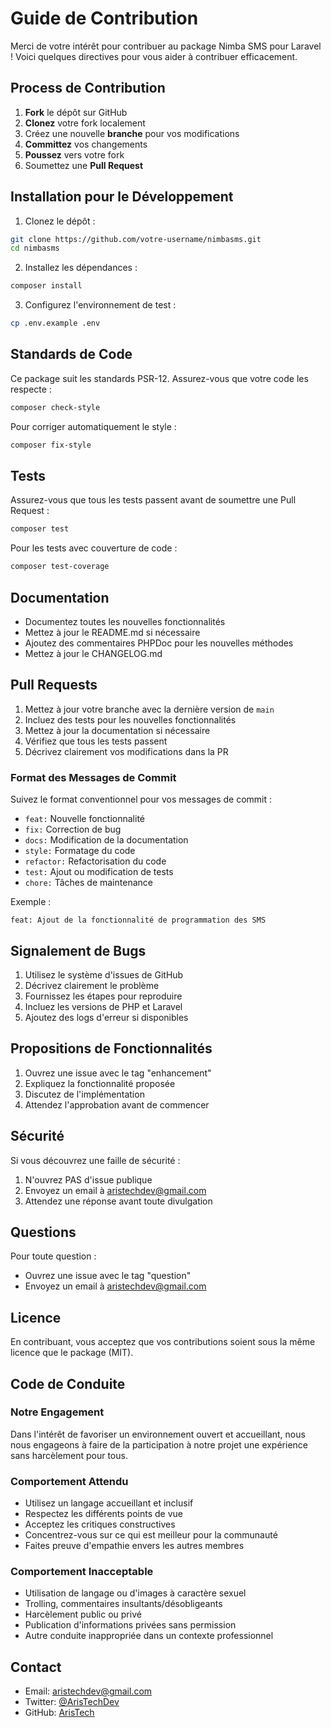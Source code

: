 # Guide de Contribution

Merci de votre intérêt pour contribuer au package Nimba SMS pour Laravel ! Voici quelques directives pour vous aider à contribuer efficacement.

## Process de Contribution

1. **Fork** le dépôt sur GitHub
2. **Clonez** votre fork localement
3. Créez une nouvelle **branche** pour vos modifications
4. **Committez** vos changements
5. **Poussez** vers votre fork
6. Soumettez une **Pull Request**

## Installation pour le Développement

1. Clonez le dépôt :
```bash
git clone https://github.com/votre-username/nimbasms.git
cd nimbasms
```

2. Installez les dépendances :
```bash
composer install
```

3. Configurez l'environnement de test :
```bash
cp .env.example .env
```

## Standards de Code

Ce package suit les standards PSR-12. Assurez-vous que votre code les respecte :

```bash
composer check-style
```

Pour corriger automatiquement le style :

```bash
composer fix-style
```

## Tests

Assurez-vous que tous les tests passent avant de soumettre une Pull Request :

```bash
composer test
```

Pour les tests avec couverture de code :

```bash
composer test-coverage
```

## Documentation

- Documentez toutes les nouvelles fonctionnalités
- Mettez à jour le README.md si nécessaire
- Ajoutez des commentaires PHPDoc pour les nouvelles méthodes
- Mettez à jour le CHANGELOG.md

## Pull Requests

1. Mettez à jour votre branche avec la dernière version de `main`
2. Incluez des tests pour les nouvelles fonctionnalités
3. Mettez à jour la documentation si nécessaire
4. Vérifiez que tous les tests passent
5. Décrivez clairement vos modifications dans la PR

### Format des Messages de Commit

Suivez le format conventionnel pour vos messages de commit :

- `feat:` Nouvelle fonctionnalité
- `fix:` Correction de bug
- `docs:` Modification de la documentation
- `style:` Formatage du code
- `refactor:` Refactorisation du code
- `test:` Ajout ou modification de tests
- `chore:` Tâches de maintenance

Exemple :
```
feat: Ajout de la fonctionnalité de programmation des SMS
```

## Signalement de Bugs

1. Utilisez le système d'issues de GitHub
2. Décrivez clairement le problème
3. Fournissez les étapes pour reproduire
4. Incluez les versions de PHP et Laravel
5. Ajoutez des logs d'erreur si disponibles

## Propositions de Fonctionnalités

1. Ouvrez une issue avec le tag "enhancement"
2. Expliquez la fonctionnalité proposée
3. Discutez de l'implémentation
4. Attendez l'approbation avant de commencer

## Sécurité

Si vous découvrez une faille de sécurité :

1. N'ouvrez PAS d'issue publique
2. Envoyez un email à [aristechdev@gmail.com](mailto:aristechdev@gmail.com)
3. Attendez une réponse avant toute divulgation

## Questions

Pour toute question :

- Ouvrez une issue avec le tag "question"
- Envoyez un email à [aristechdev@gmail.com](mailto:aristechdev@gmail.com)

## Licence

En contribuant, vous acceptez que vos contributions soient sous la même licence que le package (MIT).

## Code de Conduite

### Notre Engagement

Dans l'intérêt de favoriser un environnement ouvert et accueillant, nous nous engageons à faire de la participation à notre projet une expérience sans harcèlement pour tous.

### Comportement Attendu

- Utilisez un langage accueillant et inclusif
- Respectez les différents points de vue
- Acceptez les critiques constructives
- Concentrez-vous sur ce qui est meilleur pour la communauté
- Faites preuve d'empathie envers les autres membres

### Comportement Inacceptable

- Utilisation de langage ou d'images à caractère sexuel
- Trolling, commentaires insultants/désobligeants
- Harcèlement public ou privé
- Publication d'informations privées sans permission
- Autre conduite inappropriée dans un contexte professionnel

## Contact

- Email: aristechdev@gmail.com
- Twitter: [@ArisTechDev](https://twitter.com/ArisTechDev)
- GitHub: [ArisTech](https://github.com/aristech) 